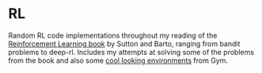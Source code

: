 # RL
Random RL code implementations throughout my reading of the [Reinforcement Learning book](http://www.incompleteideas.net/book/the-book-2nd.html) by Sutton and Barto, ranging from bandit problems to deep-rl. Includes my attempts at solving some of the problems from the book and also some [cool looking environments](https://gym.openai.com/envs/#box2d) from Gym.
